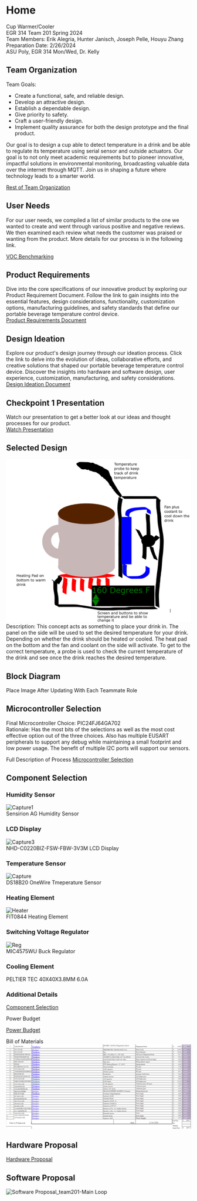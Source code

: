 
# Home

Cup Warmer/Cooler  
EGR 314 Team 201 Spring 2024  
Team Members: Erik Alegria, Hunter Janisch, Joseph Pelle, Houyu Zhang  
Preparation Date: 2/26/2024  
ASU Poly, EGR 314 Mon/Wed, Dr. Kelly  

## Team Organization
Team Goals:
- Create a functional, safe, and reliable design.
- Develop an attractive design.
- Establish a dependable design.
- Give priority to safety.
- Craft a user-friendly design.
- Implement quality assurance for both the design prototype and the final product.

Our goal is to design a cup able to detect temperature in a drink and be able to regulate its temperature using serial sensor and outside actuators. Our goal is to not only meet academic requirements but to pioneer innovative, impactful solutions in environmental monitoring, broadcasting valuable data over the internet through MQTT. Join us in shaping a future where technology leads to a smarter world.

[Rest of Team Organization](/Checkpoint1/TeamOrganization.md)

## User Needs

For our user needs, we compiled a list of similar products to the one we wanted to create and went through various positive and negative reviews. We then examined each review what needs the customer was praised or  wanting from the product. More details for our process is in the following link.  

[VOC Benchmarking](/Checkpoint1/VOC.md)

## Product Requirements
Dive into the core specifications of our innovative product by exploring our Product Requirement Document. Follow the link to gain insights into the essential features, design considerations, functionality, customization options, manufacturing guidelines, and safety standards that define our portable beverage temperature control device.  
[Product Requirements Document](/Checkpoint1/Product-Requirements.md)

## Design Ideation
Explore our product's design journey through our ideation process. Click the link to delve into the evolution of ideas, collaborative efforts, and creative solutions that shaped our portable beverage temperature control device. Discover the insights into hardware and software design, user experience, customization, manufacturing, and safety considerations.  
[Design Ideation Document](/Checkpoint1/Design-Ideation.md)

## Checkpoint 1 Presentation
Watch our presentation to get a better look at our ideas and thought processes for our product.  
[Watch Presentation](https://www.youtube.com/embed/ELKO8Bcwy7k?si=6Dyh1avTQ3MYCgBe)
## Selected Design

![Chosen Design: Device holding cup with heating pad on bottom and peltier coolers and heatsink on side](/Checkpoint2/DesignScreenshot.png)    
Description: This concept acts as something to place your drink in. The panel on the side will be used to set the desired temperature for your drink. Depending on whether the drink should be heated or cooled. The heat pad on the bottom and the fan and coolant on the side will activate. To get to the correct temperature, a probe is used to check the current temperature of the drink and see once the drink reaches the desired temperature.    

## Block Diagram

Place Image After Updating With Each Teammate Role

## Microcontroller Selection

Final Microcontroller Choice: PIC24FJ64GA702    
Rationale: Has the most bits of the selections as well as the most cost effective option out of the three choices. Also has multiple EUSART peripherals to support any debug while maintaining a small footprint and low power usage. The benefit of multiple I2C ports will support our sensors.  

Full Description of Process
[Microcontroller Selection](/Checkpoint2/Microcontroller-Selection.md)

## Component Selection

### Humidity Sensor
![Capture1](https://github.com/EGR-314-Team-201/EGR-314-Team-201/assets/156974933/676155ce-70c1-4b1a-8d82-1d44bcc1102f)    
Sensirion AG Humidity Sensor

### LCD Display
![Capture3](https://github.com/EGR-314-Team-201/EGR-314-Team-201/assets/156974933/89263135-7588-4af4-bc7b-f91fc1a3d26d)    
NHD-C0220BIZ-FSW-FBW-3V3M LCD Display

### Temperature Sensor
![Capture](https://github.com/EGR-314-Team-201/EGR-314-Team-201/assets/156974933/fa50dd98-fdc1-481f-8c3d-18cd185b0c0a)    
DS18B20 OneWire Tmeperature Sensor

### Heating Element
![Heater](https://github.com/EGR-314-Team-201/EGR-314-Team-201/assets/156974933/4aee586e-7047-4cad-b90e-76cc118e12db)    
FIT0844 Heating Element

### Switching Voltage Regulator
![Reg](https://github.com/EGR-314-Team-201/EGR-314-Team-201/assets/156974933/1b38c35b-3765-4868-93df-429d267c72fb)    
MIC4575WU Buck Regulator

### Cooling Element    

PELTIER TEC 40X40X3.8MM 6.0A

### Additional Details
[Component Selection](/Checkpoint2/Component-Selection.md)

Power Budget

[Power Budget](/Checkpoint2/Power-Budget.pdf)

Bill of Materials
![Bill of Materials](/Checkpoint2/BillofMaterials.png)
## Hardware Proposal

[Hardware Proposal](/Checkpoint2/EGR314_HardwareProposal_v2.pdf)

## Software Proposal

![Software Proposal_team201-Main Loop](https://github.com/EGR-314-Team-201/EGR-314-Team-201/assets/156974933/f19ee060-efd7-4802-85d5-40dc412f816f)



